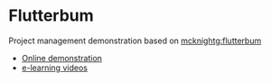 Flutterbum
==========
Project management demonstration based on [mcknightg:flutterbum](https://github.com/mcknightg/flutterbum)

* [Online demonstration](http://www.flutterbum.com/)
* [e-learning videos](http://gumroad.com/geomck1967)
